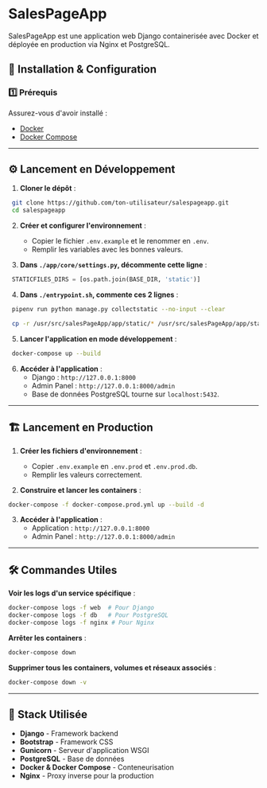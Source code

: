 # SalesPageApp

SalesPageApp est une application web Django containerisée avec Docker et déployée en production via Nginx et PostgreSQL.

## 🚀 Installation & Configuration

### 1️⃣ Prérequis
Assurez-vous d'avoir installé :
- [Docker](https://www.docker.com/)
- [Docker Compose](https://docs.docker.com/compose/install/)

---

## ⚙️ Lancement en Développement

1. **Cloner le dépôt** :
```sh
 git clone https://github.com/ton-utilisateur/salespageapp.git
 cd salespageapp
```

2. **Créer et configurer l'environnement** :
   - Copier le fichier `.env.example` et le renommer en `.env`.
   - Remplir les variables avec les bonnes valeurs.

3. **Dans `./app/core/settings.py`, décommente cette ligne** :
```python
 STATICFILES_DIRS = [os.path.join(BASE_DIR, 'static')]
```

4. **Dans `./entrypoint.sh`, commente ces 2 lignes** :
```sh
 pipenv run python manage.py collectstatic --no-input --clear

 cp -r /usr/src/salesPageApp/app/static/* /usr/src/salesPageApp/app/staticfiles
```

5. **Lancer l'application en mode développement** :
```sh
 docker-compose up --build
```

6. **Accéder à l'application** :
   - Django : `http://127.0.0.1:8000`
   - Admin Panel : `http://127.0.0.1:8000/admin`
   - Base de données PostgreSQL tourne sur `localhost:5432`.

---

## 🏗️ Lancement en Production

1. **Créer les fichiers d'environnement** :
   - Copier `.env.example` en `.env.prod` et `.env.prod.db`.
   - Remplir les valeurs correctement.

2. **Construire et lancer les containers** :
```sh
docker-compose -f docker-compose.prod.yml up --build -d
```

3. **Accéder à l'application** :
   - Application : `http://127.0.0.1:8000`
   - Admin Panel : `http://127.0.0.1:8000/admin`

---

## 🛠️ Commandes Utiles

**Voir les logs d'un service spécifique** :
```sh
docker-compose logs -f web  # Pour Django
docker-compose logs -f db   # Pour PostgreSQL
docker-compose logs -f nginx # Pour Nginx
```

**Arrêter les containers** :
```sh
docker-compose down
```

**Supprimer tous les containers, volumes et réseaux associés** :
```sh
docker-compose down -v
```

---

## 📌 Stack Utilisée
- **Django** - Framework backend
- **Bootstrap** - Framework CSS
- **Gunicorn** - Serveur d'application WSGI
- **PostgreSQL** - Base de données
- **Docker & Docker Compose** - Conteneurisation
- **Nginx** - Proxy inverse pour la production
